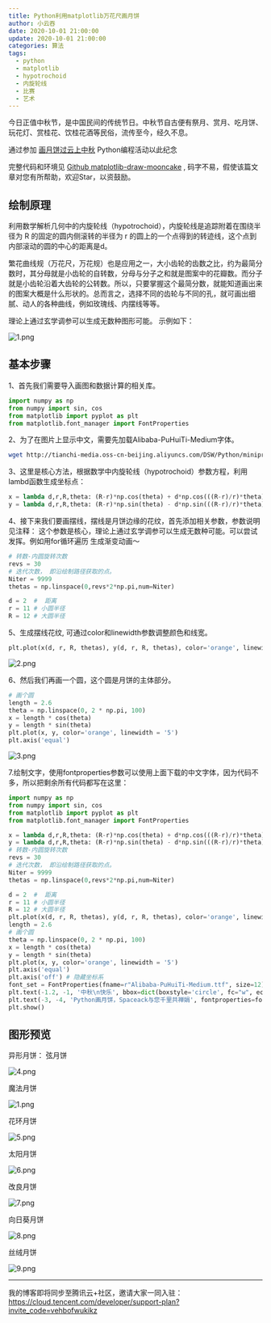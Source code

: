 ```yaml
---
title: Python利用matplotlib万花尺画月饼
author: 小云吞
date: 2020-10-01 21:00:00
update: 2020-10-01 21:00:00
categories: 算法
tags: 
  - python
  - matplotlib
  - hypotrochoid
  - 内旋轮线
  - 比赛
  - 艺术
---
```


今日正值中秋节，是中国民间的传统节日。中秋节自古便有祭月、赏月、吃月饼、玩花灯、赏桂花、饮桂花酒等民俗，流传至今，经久不息。

通过参加 [画月饼过云上中秋](https://tianchi.aliyun.com/competition/entrance/531836/introduction)  Python编程活动以此纪念

完整代码和环境见 [Github matplotlib-draw-mooncake](https://github.com/spaceack/matplotlib-draw-mooncake) , 码字不易，假使该篇文章对您有所帮助，欢迎Star，以资鼓励。

## 绘制原理

利用数学解析几何中的内旋轮线（hypotrochoid），内旋轮线是追踪附着在围绕半径为 R 的固定的圆内侧滚转的半径为 r 的圆上的一个点得到的转迹线，这个点到内部滚动的圆的中心的距离是d。

繁花曲线规（万花尺，万花规）也是应用之一，大小齿轮的齿数之比，约为最简分数时，其分母就是小齿轮的自转数，分母与分子之和就是图案中的花瓣数。而分子就是小齿轮沿着大齿轮的公转数。所以，只要掌握这个最简分数，就能知道画出来的图案大概是什么形状的。总而言之，选择不同的齿轮与不同的孔，就可画出细腻、动人的各种曲线，例如玫瑰线、内摆线等等。

理论上通过玄学调参可以生成无数种图形可能。 示例如下：

![1.png](1.png)

## 基本步骤

1、首先我们需要导入画图和数据计算的相关库。

```python
import numpy as np
from numpy import sin, cos
from matplotlib import pyplot as plt
from matplotlib.font_manager import FontProperties
```

2、为了在图片上显示中文，需要先加载Alibaba-PuHuiTi-Medium字体。

```bash
wget http://tianchi-media.oss-cn-beijing.aliyuncs.com/DSW/Python/miniproject/01_draw_moon_cake/Alibaba-PuHuiTi-Medium.ttf
```

3、这里是核心方法，根据数学中内旋轮线（hypotrochoid）参数方程，利用lambd函数生成坐标点：

```python
x = lambda d,r,R,theta: (R-r)*np.cos(theta) + d*np.cos(((R-r)/r)*theta)
y = lambda d,r,R,theta: (R-r)*np.sin(theta) - d*np.sin(((R-r)/r)*theta)
```

4、接下来我们要画摆线，摆线是月饼边缘的花纹，首先添加相关参数，参数说明见注释： 这个参数是核心，理论上通过玄学调参可以生成无数种可能。可以尝试发挥。例如用for循环遍历 生成渐变动画～

```python
# 转数-内圆旋转次数
revs = 30
# 迭代次数， 即沿绘制路径获取的点。
Niter = 9999
thetas = np.linspace(0,revs*2*np.pi,num=Niter)

d = 2  #  距离
r = 11 # 小圆半径
R = 12 # 大圆半径
```

5、生成摆线花纹, 可通过color和linewidth参数调整颜色和线宽。

```python
plt.plot(x(d, r, R, thetas), y(d, r, R, thetas), color='orange', linewidth = '4')
```

![2.png](2.png)

6、然后我们再画一个圆，这个圆是月饼的主体部分。

```python
# 画个圆
length = 2.6
theta = np.linspace(0, 2 * np.pi, 100)
x = length * cos(theta)
y = length * sin(theta)
plt.plot(x, y, color='orange', linewidth = '5')
plt.axis('equal')
```

![3.png](3.png)

7.绘制文字，使用fontproperties参数可以使用上面下载的中文字体，因为代码不多，所以把剩余所有代码都写在这里：

```python
import numpy as np
from numpy import sin, cos
from matplotlib import pyplot as plt
from matplotlib.font_manager import FontProperties

x = lambda d,r,R,theta: (R-r)*np.cos(theta) + d*np.cos(((R-r)/r)*theta)
y = lambda d,r,R,theta: (R-r)*np.sin(theta) - d*np.sin(((R-r)/r)*theta)
# 转数-内圆旋转次数
revs = 30
# 迭代次数， 即沿绘制路径获取的点。
Niter = 9999
thetas = np.linspace(0,revs*2*np.pi,num=Niter)

d = 2  #  距离
r = 11 # 小圆半径
R = 12 # 大圆半径
plt.plot(x(d, r, R, thetas), y(d, r, R, thetas), color='orange', linewidth = '4')
length = 2.6
# 画个圆
theta = np.linspace(0, 2 * np.pi, 100)
x = length * cos(theta)
y = length * sin(theta)
plt.plot(x, y, color='orange', linewidth = '5')
plt.axis('equal')
plt.axis('off') # 隐藏坐标系
font_set = FontProperties(fname=r"Alibaba-PuHuiTi-Medium.ttf", size=12)
plt.text(-1.2, -1, '中秋\n快乐', bbox=dict(boxstyle='circle', fc="w", ec='orange', linewidth=4), fontproperties=font_set, fontsize=40, color='orange') ##ec为线条颜色，color为字体颜色,可以自由替换
plt.text(-3, -4, 'Python画月饼，Spaceack与您千里共禅娟', fontproperties=font_set, fontsize=20, color='#aa4a30')
plt.show()
```

## 图形预览

异形月饼： 弦月饼

![4.png](4.png)


魔法月饼

![1.png](1.png)

花环月饼

![5.png](5.png)

太阳月饼

![6.png](6.png)

改良月饼

![7.png](7.png)

向日葵月饼

![8.png](8.png)

丝绒月饼

![9.png](9.png)

---

我的博客即将同步至腾讯云+社区，邀请大家一同入驻：https://cloud.tencent.com/developer/support-plan?invite_code=vehbofwukikz